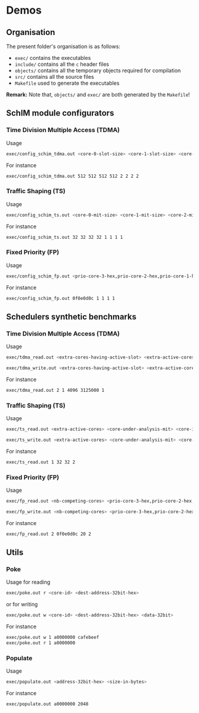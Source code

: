 # Demos

## Organisation
The present folder's organisation is as follows:
 - ```exec/``` contains the executables
 - ```include/``` contains all the ```c``` header files
 - ```objects/``` contains all the temporary objects required for compilation
 - ```src/``` contains all the source files
 - ```Makefile``` used to generate the executables

**Remark:**
Note that, ```objects/``` and ```exec/``` are both generated by the ```Makefile```!

## SchIM module configurators
### Time Division Multiple Access (TDMA)
Usage
```bash
exec/config_schim_tdma.out <core-0-slot-size> <core-1-slot-size> <core-2-slot-size> <core-3-slot-size> <core-0-threshold> <core-1-threshold> <core-2-threshold> <core-3-threshold>
```
For instance
```bash
exec/config_schim_tdma.out 512 512 512 512 2 2 2 2
```

### Traffic Shaping (TS)
Usage
```bash
exec/config_schim_ts.out <core-0-mit-size> <core-1-mit-size> <core-2-mit-size> <core-3-mit-size> <core-0-threshold> <core-1-threshold> <core-2-threshold> <core-3-threshold>
```
For instance
```bash
exec/config_schim_ts.out 32 32 32 32 1 1 1 1
```

### Fixed Priority (FP)
Usage
```bash
exec/config_schim_fp.out <prio-core-3-hex,prio-core-2-hex,prio-core-1-hex,prio-core-0-hex> <core-0-threshold> <core-1-threshold> <core-2-threshold> <core-3-threshold>
```
For instance
```bash
exec/config_schim_fp.out 0f0e0d0c 1 1 1 1
```

## Schedulers synthetic benchmarks
### Time Division Multiple Access (TDMA)
Usage
```bash
exec/tdma_read.out <extra-cores-having-active-slot> <extra-active-cores> <core-under-analysis-slot-size> <extra-cores-slot-size> <threshold>
```
```bash
exec/tdma_write.out <extra-cores-having-active-slot> <extra-active-cores> <core-under-analysis-slot-size> <extra-cores-slot-size> <threshold>
```
For instance
```bash
exec/tdma_read.out 2 1 4096 3125000 1
```

### Traffic Shaping (TS)
Usage
```bash
exec/ts_read.out <extra-active-cores> <core-under-analysis-mit> <core-in-contetion-mit> <threshold>
```
```bash
exec/ts_write.out <extra-active-cores> <core-under-analysis-mit> <core-in-contetion-mit> <threshold>
```
For instance
```bash
exec/ts_read.out 1 32 32 2
```

### Fixed Priority (FP)
Usage
```bash
exec/fp_read.out <nb-competing-cores> <prio-core-3-hex,prio-core-2-hex,prio-core-1-hex,prio-core-0-hex> <nb-samples> <threshold>
```
```bash
exec/fp_write.out <nb-competing-cores> <prio-core-3-hex,prio-core-2-hex,prio-core-1-hex,prio-core-0-hex> <nb-samples> <threshold>
```
For instance
```bash
exec/fp_read.out 2 0f0e0d0c 20 2
```

## Utils
### Poke
Usage for reading
```bash
exec/poke.out r <core-id> <dest-address-32bit-hex>
```
or for writing
```bash
exec/poke.out w <core-id> <dest-address-32bit-hex> <data-32bit>
```
For instance
```bash
exec/poke.out w 1 a0000000 cafebeef
exec/poke.out r 1 a0000000
```

### Populate
Usage
```bash
exec/populate.out <address-32bit-hex> <size-in-bytes>
```
For instance
```bash
exec/populate.out a0000000 2048
```
